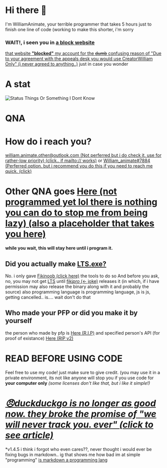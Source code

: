 # Hi there 👋
I'm WilliamAnimate, your terrible programmer that takes 5 hours just to finish one line of code (working to make this shorter, i'm sorry

### WAIT!, i seen you in [a **block** website](https://scratch.mit.edu)
[that website **"blocked"** my account for the ~~dumb~~ confusing reason of "Due to your agreement with the appeals desk you would use CreatorWilliam Only" (i never agreed to anything..)](https://youtu.be/xUDMkfaCjNg)
just in case you wonder
<!-- you may be asking, William, where is the scratch roast? i removed it just in case github might get mad at me, since i cant edit this on my browser and had to use edge... microsoft, i beg you. please be a better company and stop glitching out all my stuff.
not to mention edge is actually really, really really laggy for me. -->
<!-- # my stats -->
# A stat
<!-- ![My Github Langs I (Didn't Use) Most Thingy 35 tm r c a idk?????](https://github-readme-stats.vercel.app/api/top-langs/?username=WilliamAnimate&show_icons=true&theme=dark&layout=compact&custom_title=Languages%20I%20Use%20Here%20Most)] 
ok, you may be asking, WILLIAM, WHY IS THIS NOT SHOWN??
it only says HTML and CSS but i didnt do them 
even if i removed HTML and CSS it will say nothing :trol:
-->
![Status Things Or Something I Dont Know](https://github-readme-stats.vercel.app/api?username=WilliamAnimate&count_private=true&theme=dark&show_icons=true&custom_title=My%20stats)

# QNA
<!-- ## Is your name actually William?
I got this name when i came to Canada a (long) while back. 
reilc for people digging in the code. its too long -->
# How do i reach you?
[william.animate.other@outlook.com (Not perferred but i do check it. use for rather-low priority) (click.. if mailto:// works)](mailto://william.animate.other@outlook.com) or [William_animate#7884 (Perferred option. but i recommend you do this if you need to reach me quick. (click)](https://discord.com/users/720264552285208666)

# Other QNA goes [Here (not programmed yet lol there is nothing you can do to stop me from being lazy) (also a placeholder that takes you here)](https://github.com/williamanimate/williamanimate/readme.md#QNA)

**while you wait, this will stay here until i program it.**

## Did you actually make [LTS.exe?](https://youtu.be/Ha-0MIpaieo)
No. i only gave [Fikinoob (click here)](https://github.com/fikinoob) the tools to do so
And before you ask, no, you may not get [LTS](https://youtu.be/Ha-0MIpaieo) until [fiki](https://github.com/fikinoob)[*pro* (<- joke)](https://github.com/pro) releases it (in which, if i have permission may also release the binary along with it and probably the source)
also programming language is programming language, js is js, getting cancelled.. is.... wait don't do that
## Who made your PFP or did you make it by yourself
the person who made by pfp is [Here (R.I.P)](https://scratch.mit.edu/alpha_coder) and specified person's API (for proof of existance) [Here (RIP v2)](https://api.scratch.mit.edu/users/aIpha_coder)
<!--
# How do i reach you?
[william.animate.other@outlook.com (Not perferred but i do check it. use for rather-low priority) (click.. if mailto:// works)](mailto://william.animate.other@outlook.com) or [William_animate#7884 (Perferred option. but i recommend you do this if you need to reach me quick. (click)](https://discord.com/users/720264552285208666)
Blanked it out as a backup. will remove later
-->

# READ BEFORE USING CODE
Feel free to use my code! just make sure to give credit. (you may use it in a private environment, its not like anyone will stop you if you use code for **your computer only** *(some licenses don't like that, but i like it simple!)*

# ***[😠duckduckgo is no longer as good now. they broke the promise of "we will never track you. ever" (click to see article)](https://www.techradar.com/news/duckduckgo-in-hot-water-over-hidden-tracking-agreement-with-microsoft)***

*v1.4.5 i think i forgot who even cares??, never thought i would ever be fixing bugs in markdown.. ig that shows me how bad im at simple "programming" [is markdown a programming lang](https://duckduckgo.com/?q=is+markdown+a+programming+language)

<!--
**WilliamAnimate/WilliamAnimate** is a ✨ _special_ ✨ repository because its `README.md` (this file) appears on your GitHub profile.

Here are some ideas to get you started:

- 🔭 I’m currently working on ...
- 🌱 I’m currently learning ...
- 👯 I’m looking to collaborate on ...
- 🤔 I’m looking for help with ...
- 💬 Ask me about ...
- 📫 How to reach me: ...
- 😄 Pronouns: ...
- ⚡ Fun fact: ...
- Stop reading i swear
- I update this more than my code
-->
